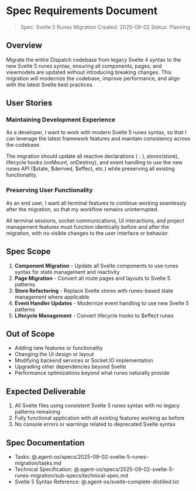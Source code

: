 # Spec Requirements Document

> Spec: Svelte 5 Runes Migration
> Created: 2025-09-02
> Status: Planning

## Overview

Migrate the entire Dispatch codebase from legacy Svelte 4 syntax to the new Svelte 5 runes syntax, ensuring all components, pages, and viewmodels are updated without introducing breaking changes. This migration will modernize the codebase, improve performance, and align with the latest Svelte best practices.

## User Stories

### Maintaining Development Experience
As a developer, I want to work with modern Svelte 5 runes syntax, so that I can leverage the latest framework features and maintain consistency across the codebase.

The migration should update all reactive declarations ($:), stores ($store), lifecycle hooks (onMount, onDestroy), and event handling to use the new runes API ($state, $derived, $effect, etc.) while preserving all existing functionality.

### Preserving User Functionality  
As an end user, I want all terminal features to continue working seamlessly after the migration, so that my workflow remains uninterrupted.

All terminal sessions, socket communications, UI interactions, and project management features must function identically before and after the migration, with no visible changes to the user interface or behavior.

## Spec Scope

1. **Component Migration** - Update all Svelte components to use runes syntax for state management and reactivity
2. **Page Migration** - Convert all route pages and layouts to Svelte 5 patterns
3. **Store Refactoring** - Replace Svelte stores with runes-based state management where applicable
4. **Event Handler Updates** - Modernize event handling to use new Svelte 5 patterns
5. **Lifecycle Management** - Convert lifecycle hooks to $effect runes

## Out of Scope

- Adding new features or functionality
- Changing the UI design or layout
- Modifying backend services or Socket.IO implementation
- Upgrading other dependencies beyond Svelte
- Performance optimizations beyond what runes naturally provide

## Expected Deliverable

1. All Svelte files using consistent Svelte 5 runes syntax with no legacy patterns remaining
2. Fully functional application with all existing features working as before
3. No console errors or warnings related to deprecated Svelte syntax

## Spec Documentation

- Tasks: @.agent-os/specs/2025-09-02-svelte-5-runes-migration/tasks.md
- Technical Specification: @.agent-os/specs/2025-09-02-svelte-5-runes-migration/sub-specs/technical-spec.md
- Svelte 5 Syntax Reference: @.agent-os/svelte-complete-distilled.txt
